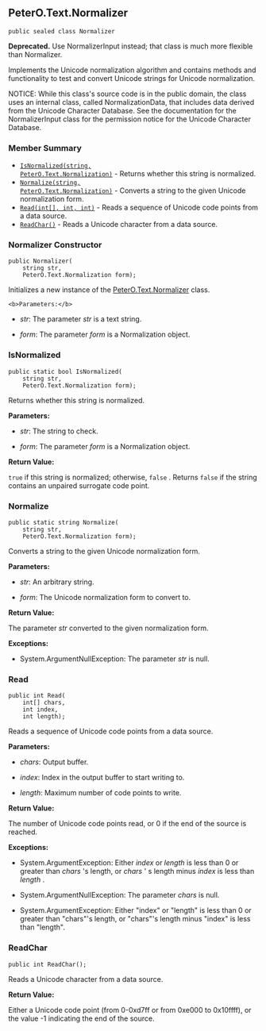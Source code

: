 ## PeterO.Text.Normalizer

    public sealed class Normalizer

<b>Deprecated.</b> Use NormalizerInput instead; that class is much more flexible than Normalizer.

   Implements the Unicode normalization algorithm and contains methods and functionality to test and convert Unicode strings for Unicode normalization.

  NOTICE: While this class's source code is in the public domain, the class uses an internal class, called NormalizationData, that includes data derived from the Unicode Character Database. See the documentation for the NormalizerInput class for the permission notice for the Unicode Character Database.

### Member Summary
* <code>[IsNormalized(string, PeterO.Text.Normalization)](#IsNormalized_string_PeterO_Text_Normalization)</code> - Returns whether this string is normalized.
* <code>[Normalize(string, PeterO.Text.Normalization)](#Normalize_string_PeterO_Text_Normalization)</code> - Converts a string to the given Unicode normalization form.
* <code>[Read(int[], int, int)](#Read_int_int_int)</code> - Reads a sequence of Unicode code points from a data source.
* <code>[ReadChar()](#ReadChar)</code> - Reads a Unicode character from a data source.

<a id="Void_ctor_String_Normalization"></a>
### Normalizer Constructor

    public Normalizer(
        string str,
        PeterO.Text.Normalization form);

 Initializes a new instance of the [PeterO.Text.Normalizer](PeterO.Text.Normalizer.md) class.

    <b>Parameters:</b>

 * <i>str</i>: The parameter  <i>str</i>
 is a text string.

 * <i>form</i>: The parameter  <i>form</i>
 is a Normalization object.

<a id="IsNormalized_string_PeterO_Text_Normalization"></a>
### IsNormalized

    public static bool IsNormalized(
        string str,
        PeterO.Text.Normalization form);

  Returns whether this string is normalized.

 <b>Parameters:</b>

 * <i>str</i>:  The string to check.

 * <i>form</i>:  The parameter  <i>form</i>
 is a Normalization object.

<b>Return Value:</b>

  `
         true
      `  if this string is normalized; otherwise,  `
         false
      `  . Returns  `
         false
      `  if the string contains an unpaired surrogate code point.

<a id="Normalize_string_PeterO_Text_Normalization"></a>
### Normalize

    public static string Normalize(
        string str,
        PeterO.Text.Normalization form);

  Converts a string to the given Unicode normalization form.

 <b>Parameters:</b>

 * <i>str</i>:  An arbitrary string.

 * <i>form</i>:  The Unicode normalization form to convert to.

<b>Return Value:</b>

 The parameter  <i>str</i>
 converted to the given normalization form.

<b>Exceptions:</b>

 * System.ArgumentNullException:
 The parameter  <i>str</i>
 is null.

<a id="Read_int_int_int"></a>
### Read

    public int Read(
        int[] chars,
        int index,
        int length);

  Reads a sequence of Unicode code points from a data source.

 <b>Parameters:</b>

 * <i>chars</i>:  Output buffer.

 * <i>index</i>:  Index in the output buffer to start writing to.

 * <i>length</i>:  Maximum number of code points to write.

<b>Return Value:</b>

 The number of Unicode code points read, or 0 if the end of the source is reached.

<b>Exceptions:</b>

 * System.ArgumentException:
 Either  <i>index</i>
 or  <i>length</i>
 is less than 0 or greater than  <i>chars</i>
 's length, or  <i>chars</i>
 ' s length minus  <i>index</i>
 is less than  <i>length</i>
 .

 * System.ArgumentNullException:
 The parameter  <i>chars</i>
 is null.

 * System.ArgumentException:
 Either "index" or "length" is less than 0 or greater than "chars"'s length, or "chars"'s length minus "index" is less than "length".

<a id="ReadChar"></a>
### ReadChar

    public int ReadChar();

  Reads a Unicode character from a data source.

 <b>Return Value:</b>

 Either a Unicode code point (from 0-0xd7ff or from 0xe000 to 0x10ffff), or the value -1 indicating the end of the source.
